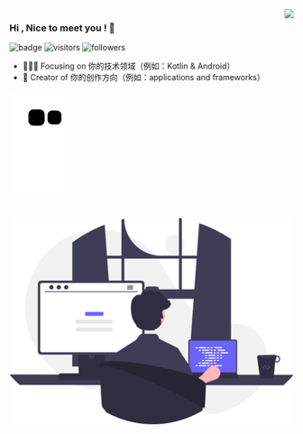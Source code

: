 <img align="right" src="https://github-readme-stats.vercel.app/api?username=sunyuandev&show_icons=true&hide_title=true&theme=buefy" />

### Hi , Nice to meet you !  👋

![badge](https://img.shields.io/badge/sunyuandev-Github-brightgreen.svg) ![visitors](https://komarev.com/ghpvc/?username=sunyuandev) ![followers](https://img.shields.io/github/followers/sunyuandev.svg?style=social&label=follow)

- 🎁🇨🇳 Focusing on 你的技术领域（例如：Kotlin & Android）
- 🔨 Creator of 你的创作方向（例如：applications and frameworks）

![snake](./github-contribution-grid-snake.svg)
<br><br>
<!-- 保留注释 -->

![programmer](./developer_programing.svg)
